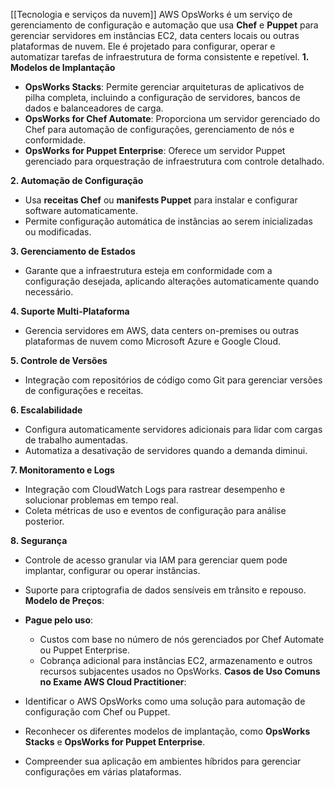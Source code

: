[[Tecnologia e serviços da nuvem]]
AWS OpsWorks é um serviço de gerenciamento de configuração e automação que usa **Chef** e **Puppet** para gerenciar servidores em instâncias EC2, data centers locais ou outras plataformas de nuvem. Ele é projetado para configurar, operar e automatizar tarefas de infraestrutura de forma consistente e repetível.
**1. Modelos de Implantação**

- **OpsWorks Stacks**: Permite gerenciar arquiteturas de aplicativos de pilha completa, incluindo a configuração de servidores, bancos de dados e balanceadores de carga.
- **OpsWorks for Chef Automate**: Proporciona um servidor gerenciado do Chef para automação de configurações, gerenciamento de nós e conformidade.
- **OpsWorks for Puppet Enterprise**: Oferece um servidor Puppet gerenciado para orquestração de infraestrutura com controle detalhado.

**2. Automação de Configuração**

- Usa **receitas Chef** ou **manifests Puppet** para instalar e configurar software automaticamente.
- Permite configuração automática de instâncias ao serem inicializadas ou modificadas.

**3. Gerenciamento de Estados**

- Garante que a infraestrutura esteja em conformidade com a configuração desejada, aplicando alterações automaticamente quando necessário.

**4. Suporte Multi-Plataforma**

- Gerencia servidores em AWS, data centers on-premises ou outras plataformas de nuvem como Microsoft Azure e Google Cloud.

**5. Controle de Versões**

- Integração com repositórios de código como Git para gerenciar versões de configurações e receitas.

**6. Escalabilidade**

- Configura automaticamente servidores adicionais para lidar com cargas de trabalho aumentadas.
- Automatiza a desativação de servidores quando a demanda diminui.

**7. Monitoramento e Logs**

- Integração com CloudWatch Logs para rastrear desempenho e solucionar problemas em tempo real.
- Coleta métricas de uso e eventos de configuração para análise posterior.

**8. Segurança**

- Controle de acesso granular via IAM para gerenciar quem pode implantar, configurar ou operar instâncias.
- Suporte para criptografia de dados sensíveis em trânsito e repouso.
**Modelo de Preços**:

- **Pague pelo uso**:
    - Custos com base no número de nós gerenciados por Chef Automate ou Puppet Enterprise.
    - Cobrança adicional para instâncias EC2, armazenamento e outros recursos subjacentes usados no OpsWorks.
**Casos de Uso Comuns no Exame AWS Cloud Practitioner**:

- Identificar o AWS OpsWorks como uma solução para automação de configuração com Chef ou Puppet.
- Reconhecer os diferentes modelos de implantação, como **OpsWorks Stacks** e **OpsWorks for Puppet Enterprise**.
- Compreender sua aplicação em ambientes híbridos para gerenciar configurações em várias plataformas.